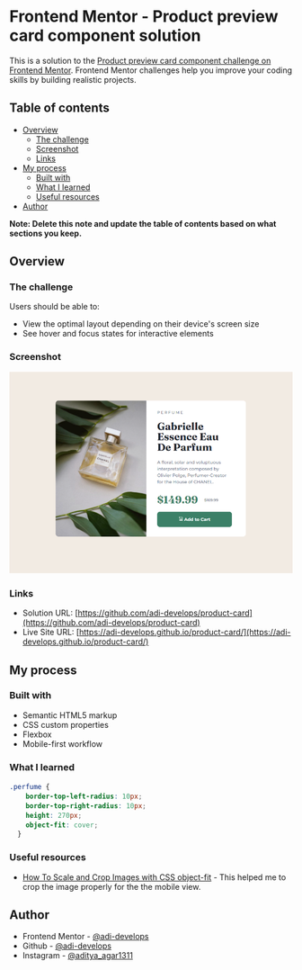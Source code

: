 # Frontend Mentor - Product preview card component solution

This is a solution to the [Product preview card component challenge on Frontend Mentor](https://www.frontendmentor.io/challenges/product-preview-card-component-GO7UmttRfa). Frontend Mentor challenges help you improve your coding skills by building realistic projects. 

## Table of contents

- [Overview](#overview)
  - [The challenge](#the-challenge)
  - [Screenshot](#screenshot)
  - [Links](#links)
- [My process](#my-process)
  - [Built with](#built-with)
  - [What I learned](#what-i-learned)
  - [Useful resources](#useful-resources)
- [Author](#author)

**Note: Delete this note and update the table of contents based on what sections you keep.**

## Overview

### The challenge

Users should be able to:

- View the optimal layout depending on their device's screen size
- See hover and focus states for interactive elements

### Screenshot

![](./screenshot.png)

### Links

- Solution URL: [https://github.com/adi-develops/product-card](https://github.com/adi-develops/product-card)
- Live Site URL: [https://adi-develops.github.io/product-card/](https://adi-develops.github.io/product-card/)

## My process

### Built with

- Semantic HTML5 markup
- CSS custom properties
- Flexbox
- Mobile-first workflow


### What I learned

```css
.perfume {
    border-top-left-radius: 10px;
    border-top-right-radius: 10px;
    height: 270px;
    object-fit: cover;
  }
```

### Useful resources

- [How To Scale and Crop Images with CSS object-fit](https://www.digitalocean.com/community/tutorials/css-cropping-images-object-fit) - This helped me to crop the image properly for the the mobile view.



## Author

- Frontend Mentor - [@adi-develops](https://www.frontendmentor.io/profile/adi-develops)
- Github - [@adi-develops](https://github.com/adi-develops)
- Instagram - [@aditya_agar1311](https://www.instagram.com/aditya_agar1311/)
